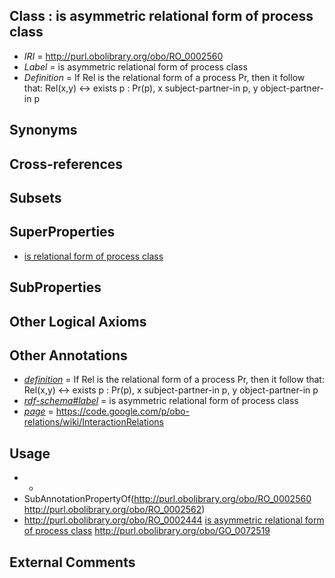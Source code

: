 
## Class : is asymmetric relational form of process class

 * *IRI* = http://purl.obolibrary.org/obo/RO_0002560
 * *Label* = is asymmetric relational form of process class
 * *Definition* = If Rel is the relational form of a process Pr, then it follow that: Rel(x,y) <-> exists p : Pr(p), x subject-partner-in p, y object-partner-in p

## Synonyms


## Cross-references


## Subsets


## SuperProperties

 * [is relational form of process class](../../RO/62/RO_0002562.md)

## SubProperties


## Other Logical Axioms


## Other Annotations

 * *[definition](../../IAO/15/IAO_0000115.md)* = If Rel is the relational form of a process Pr, then it follow that: Rel(x,y) <-> exists p : Pr(p), x subject-partner-in p, y object-partner-in p
 * *[rdf-schema#label](../../el/rdf-schema#label.md)* = is asymmetric relational form of process class
 * *[page](../../ge/page.md)* = https://code.google.com/p/obo-relations/wiki/InteractionRelations

## Usage

 * -
 * SubAnnotationPropertyOf(<http://purl.obolibrary.org/obo/RO_0002560> <http://purl.obolibrary.org/obo/RO_0002562>)
 * http://purl.obolibrary.org/obo/RO_0002444 [is asymmetric relational form of process class](../../RO/60/RO_0002560.md) http://purl.obolibrary.org/obo/GO_0072519

## External Comments

